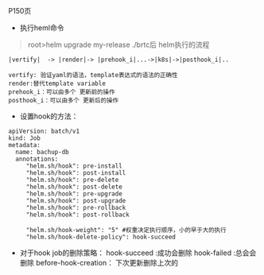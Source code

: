 P150页


* 执行heml命令
 > root\>helm upgrade my-release ./brtc后 helm执行的流程
```
|vertify|  -> |render|-> |prehook_i|...->|k8s|->|posthook_i|..

vertify: 验证yaml的语法，template表达式的语法的正确性
render:替代template variable
prehook_i：可以由多个 更新前的操作
posthook_i：可以由多个 更新后的操作
```


* 设置hook的方法：

```
apiVersion: batch/v1
kind: Job
metadata:
  name: bachup-db
  annotations:
     "helm.sh/hook": pre-install
     "helm.sh/hook": post-install
     "helm.sh/hook": pre-delete
     "helm.sh/hook": post-delete
     "helm.sh/hook": pre-upgrade
     "helm.sh/hook": post-upgrade
     "helm.sh/hook": pre-rollback
     "helm.sh/hook": post-rollback

     "helm.sh/hook-weight": "5" #权重决定执行顺序，小的早于大的执行
     "helm.sh/hook-delete-policy": hook-succeed  
```
* 对于hook job的删除策略：
hook-succeed :成功会删除
hook-failed :总会会删除
before-hook-creation： 下次更新删除上次的

